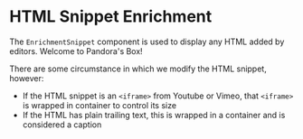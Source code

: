 # HTML Snippet Enrichment

The `EnrichmentSnippet` component is used to display any HTML added by editors. Welcome to Pandora's Box!

There are some circumstance in which we modify the HTML snippet, however:
- If the HTML snippet is an `<iframe>` from Youtube or Vimeo, that `<iframe>` is wrapped in container to control its size
- If the HTML has plain trailing text, this is wrapped in a container and is considered a caption
